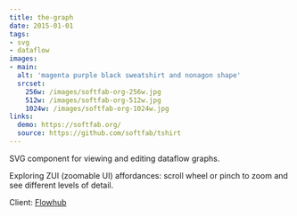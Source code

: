 ```yaml
---
title: the-graph
date: 2015-01-01
tags:
- svg
- dataflow
images:
- main:
  alt: 'magenta purple black sweatshirt and nonagon shape'
  srcset:
    256w: /images/softfab-org-256w.jpg
    512w: /images/softfab-org-512w.jpg
    1024w: /images/softfab-org-1024w.jpg
links:
  demo: https://softfab.org/
  source: https://github.com/softfab/tshirt
---
```


SVG component for viewing and editing dataflow graphs.

Exploring ZUI (zoomable UI) affordances: scroll wheel or pinch to zoom and see different levels of detail.

Client: [Flowhub](https://flowhub.io)
